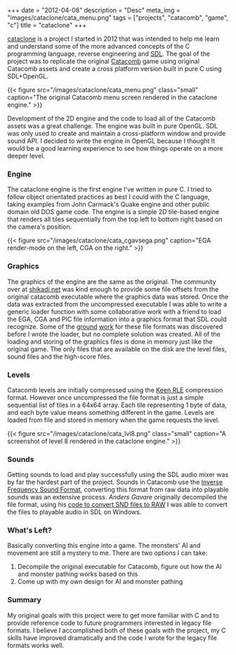 +++
date = "2012-04-08"
description = "Desc"
meta_img = "images/cataclone/cata_menu.png"
tags = ["projects", "catacomb", "game", "c"]
title = "cataclone"
+++

[cataclone](https://github.com/clintonbale/cataclone "cataclone") is a project I started in 2012 that was intended to help me learn and understand some of the more advanced concepts of the C programming language, reverse engineering and [SDL](https://www.libsdl.org/ "SDL"). The goal of the project was to replicate the original [Catacomb](http://en.wikipedia.org/wiki/Catacomb_%28video_game%29 "Catacomb") game using original Catacomb assets and create a cross platform version built in pure C using SDL+OpenGL. 

{{< figure src="/images/cataclone/cata_menu.png" class="small" caption="The original Catacomb menu screen rendered in the cataclone engine." >}}

Development of the 2D engine and the code to load all of the Catacomb assets was a great challenge. The engine was built in pure OpenGL. SDL was only used to create and maintain a cross-platform window and provide sound API. I decided to write the engine in OpenGL because I thought It would be a good learning experience to see how things operate on a more deeper level.

### Engine

The cataclone engine is the first engine I've written in pure C. I tried to follow object orientated practices as best I could with the C language, taking examples from John Carmack's Quake engine and other public domain old DOS game code. The engine is a simple 2D tile-based engine that renders all tiles sequentially from the top left to bottom right based on the camera's position. 

{{< figure src="/images/cataclone/cata_cgavsega.png" caption="EGA render-mode on the left, CGA on the right." >}}

### Graphics

The graphics of the engine are the same as the original. The community over at [shikadi.net](http://www.shikadi.net/moddingwiki/Catacomb) was kind enough to provide some file offsets from the original catacomb executable where the graphics data was stored. Once the data was extracted from the uncompressed executable I was able to write a generic loader function with some collaborative work with a friend to load the EGA, CGA and PIC file information into a graphics format that SDL could recognize. Some of the [ground](http://www.shikadi.net/moddingwiki/Catacomb_Tileset_Format) [work](http://www.shikadi.net/moddingwiki/PIC_Format) for these file formats was discovered before I wrote the loader, but no complete solution was created. All of the loading and storing of the graphics files is done in memory just like the original game. The only files that are available on the disk are the level files, sound files and the high-score files.

### Levels

Catacomb levels are initially compressed using the [Keen RLE](http://www.shikadi.net/moddingwiki/Keen_1-3_RLE_compression) compression format. However once uncompressed the file format is just a simple sequential list of tiles in a 64x64 array. Each tile representing 1 byte of data, and each byte value means something different in the game. Levels are loaded from file and stored in memory when the game requests the level. 

{{< figure src="/images/cataclone/cata_lvl8.png" class="small" caption="A screenshot of level 8 rendered in the cataclone engine." >}}

### Sounds

Getting sounds to load and play successfully using the SDL audio mixer was by far the hardest part of the project. Sounds in Catacomb use the [Inverse Frequency Sound Format](http://www.shikadi.net/moddingwiki/Inverse_Frequency_Sound_format), converting this format from raw data into playable sounds was an extensive process. *Anders Gavare* originally decompiled the file format, using his [code to convert SND files to RAW](http://web.archive.org/web/20000818033701/http://www.dd.chalmers.se/~f98anga/projects/keen/sounds2raw.c) I was able to convert the files to playable audio in SDL on Windows.

### What's Left?

Basically converting this engine into a game. The monsters' AI and movement are still a mystery to me. There are two options I can take:

1. Decompile the original executable for Catacomb, figure out how the AI and monster pathing works based on this
2. Come up with my own design for AI and monster pathing

### Summary

My original goals with this project were to get more familiar with C and to provide reference code to future programmers interested in legacy file formats. I believe I accomplished both of these goals with the project, my C skills have improved dramatically and the code I wrote for the legacy file formats works well.
